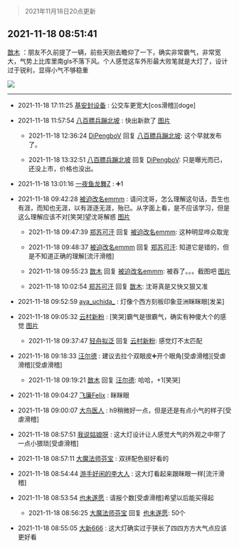 > 2021年11月18日20点更新
<link rel="stylesheet" href="https://cdn.jsdelivr.net/gh/taotie6/sampleJSON@main/css/photo_show.css">
<meta name="referrer" content="no-referrer" />


 ## 2021-11-18 08:51:41 

 [㪚木](https://www.coolapk.com/feed/31546638?shareKey=YzcyODNhM2RlZmJkNjE5NWFmOTA~) ：朋友不久前提了一辆，前些天刚去瞻仰了一下，确实非常霸气，非常宽大，气势上比库里南gls不落下风。个人感觉这车外形最大败笔就是大灯了，设计过于锐利，显得小气不够稳重 

<div class="album">
<img class="img-item" src="http://image.coolapk.com/feed/2018/1217/07/1081091_1545003920_5732@216x196.gif" />
</div>

 ------- 

- 2021-11-18 17:11:25 [基安封设备](uid=12027191) : 公交车更宽大[cos滑稽][doge] 

- 2021-11-18 11:57:54 [八百膘兵蹦北坡](uid=1105274) : 快出新款了 [图片](http://image.coolapk.com/feed/2021/1118/11/1105274_33715f3a_7873_2506_618@3322x2495.jpeg)

    - 2021-11-18 12:36:24 [DiPengboV](uid=1023920) 回复 [八百膘兵蹦北坡](uid=1105274): 这个早就发布了。 

    - 2021-11-18 13:32:51 [八百膘兵蹦北坡](uid=1105274) 回复 [DiPengboV](uid=1023920): 只是曝光而已，还没上市，价格也没出。 

- 2021-11-18 13:01:16 [一夜鱼龙舞Z](uid=2440130) : ➕1 

- 2021-11-18 09:42:28 [被迫改名emmm](uid=3302275) : 请问沈哥，怎么理解这句话，吾生也有涯，而知也无涯，以有涯逐无涯，殆已。从字面上看，是不应该学习，但是这么理解应该不对[笑哭]望沈哥解惑 [图片](http://image.coolapk.com/feed/2021/1118/08/3302275_961bb163_7102_8527@636x462.png)

    - 2021-11-18 09:47:39 [郑苏可汗](uid=678781) 回复 [被迫改名emmm](uid=3302275): 这种明显哗众取宠 

    - 2021-11-18 09:48:37 [被迫改名emmm](uid=3302275) 回复 [郑苏可汗](uid=678781): 知道它是错的，但是不知道正确的理解[流汗滑稽] 

    - 2021-11-18 09:55:23 [㪚木](uid=1081091) 回复 [被迫改名emmm](uid=3302275): 被吞了。。。截图吧 [图片](http://image.coolapk.com/feed/2021/1118/09/1081091_c31504c2_0522_3215@1080x2340.jpeg)

    - 2021-11-18 10:02:54 [郑苏可汗](uid=678781) 回复 [㪚木](uid=1081091): 沈哥真是又快又狠又准 

- 2021-11-18 09:52:59 [aya_uchida_](uid=2474706) : 灯像个西方刻板印象亚洲眯眯眼[发呆] 

- 2021-11-18 09:05:32 [云村新粉](uid=809098) : [笑哭]霸气是很霸气，确实有种傻大个的感觉 [图片](http://image.coolapk.com/feed/2021/1118/09/809098_eebfb55d_7531_3468@2494x3325.jpeg)

    - 2021-11-18 09:37:47 [轻舟拟泛](uid=1045536) 回复 [云村新粉](uid=809098): 感觉灯不太匹配 

- 2021-11-18 09:18:33 [汪尔德](uid=1595236) : 建议去拉个双眼皮➕开个眼角[受虐滑稽][受虐滑稽][受虐滑稽] 

    - 2021-11-18 09:19:21 [㪚木](uid=1081091) 回复 [汪尔德](uid=1595236): 哈哈，+1[笑哭] 

- 2021-11-18 09:04:27 [飞廉Felix](uid=900024) : 眯眯眼 

- 2021-11-18 09:00:07 [大鸟医人](uid=1511304) : h9稍微好一点，但是还是有点小气的样子[受虐滑稽] 

- 2021-11-18 08:57:51 [我说姑娘呀](uid=3037706) : 这大灯设计让人感觉大气的外观之中带了一点小猥琐[受虐滑稽] 

- 2021-11-18 08:57:11 [大魔法师芬宝](uid=1943624) : 双拼配色挺好看的 

- 2021-11-18 08:54:44 [游手好闲的李大人](uid=1704844) : 这大灯看起来跟眯眼一样[流汗滑稽] 

- 2021-11-18 08:53:54 [也未遂愿](uid=3056500) : 请报个数[受虐滑稽]希望以后能买得起 

    - 2021-11-18 08:56:25 [大魔法师芬宝](uid=1943624) 回复 [也未遂愿](uid=3056500): 50个 

- 2021-11-18 08:55:05 [大新666](uid=2509415) : 这大灯确实过于狭长了四四方方大气点应该更好看 

